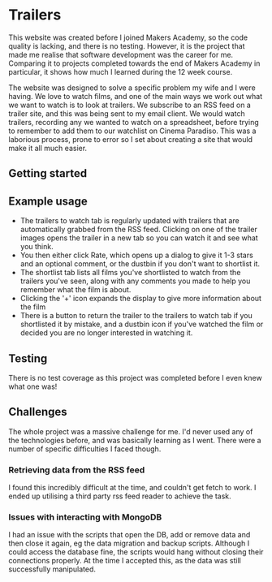 # Trailers

This website was created before I joined Makers Academy, so the code quality is lacking, and there is no testing. However, it is the project that made me realise that software development was the career for me. Comparing it to projects completed towards the end of Makers Academy in particular, it shows how much I learned during the 12 week course.

The website was designed to solve a specific problem my wife and I were having. We love to watch films, and one of the main ways we work out what we want to watch is to look at trailers. We subscribe to an RSS feed on a trailer site, and this was being sent to my email client. We would watch trailers, recording any we wanted to watch on a spreadsheet, before trying to remember to add them to our watchlist on Cinema Paradiso. This was a laborious process, prone to error so I set about creating a site that would make it all much easier.

## Getting started

## Example usage

* The trailers to watch tab is regularly updated with trailers that are automatically grabbed from the RSS feed. Clicking on one of the trailer images opens the trailer in a new tab so you can watch it and see what you think.
* You then either click Rate, which opens up a dialog to give it 1-3 stars and an optional comment, or the dustbin if you don't want to shortlist it.
* The shortlist tab lists all films you've shortlisted to watch from the trailers you've seen, along with any comments you made to help you remember what the film is about.
* Clicking the '+' icon expands the display to give more information about the film
* There is a button to return the trailer to the trailers to watch tab if you shortlisted it by mistake, and a dustbin icon if you've watched the film or decided you are no longer interested in watching it.

## Testing

There is no test coverage as this project was completed before I even knew what one was!

## Challenges

The whole project was a massive challenge for me. I'd never used any of the technologies before, and was basically learning as I went. There were a number of specific difficulties I faced though.

### Retrieving data from the RSS feed

I found this incredibly difficult at the time, and couldn't get fetch to work. I ended up utilising a third party rss feed reader to achieve the task.

### Issues with interacting with MongoDB

I had an issue with the scripts that open the DB, add or remove data and then close it again, eg the data migration and backup scripts. Although I could access the database fine, the scripts would hang without closing their connections properly. At the time I accepted this, as the data was still successfully manipulated.


